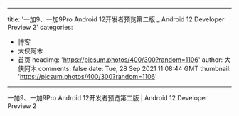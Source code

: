 
---
title: '一加9、一加9Pro Android 12开发者预览第二版 _ Android 12 Developer Preview 2'
categories: 
 - 博客
 - 大侠阿木
 - 首页
headimg: 'https://picsum.photos/400/300?random=1106'
author: 大侠阿木
comments: false
date: Tue, 28 Sep 2021 11:08:44 GMT
thumbnail: 'https://picsum.photos/400/300?random=1106'
---

<div>   
一加9、一加9Pro Android 12开发者预览第二版 | Android 12 Developer Preview 2  
</div>
            